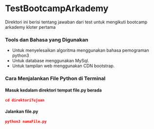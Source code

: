# TestBootcampArkademy
Direktori ini berisi tentang jawaban dari test untuk mengikuti bootcamp arkademy kloter pertama



### Tools dan Bahasa yang Digunakan
* Untuk menyelesaikan algoritma menggunakan bahasa pemograman python3
* Untuk database menggunakan MySql.
* Untuk tampilan web menggunakan CDN bootstrap.



### Cara Menjalankan File Python di Terminal

#### Masuk kedalam direktori tempat file.py berada
```json
cd direktoriTujuan
```

#### Jalankan file.py
```json
python3 namaFile.py
```

